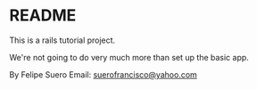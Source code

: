 # README

This is a rails tutorial project. 

We're not going to do very much more than set up the basic app. 

By Felipe Suero
Email: suerofrancisco@yahoo.com